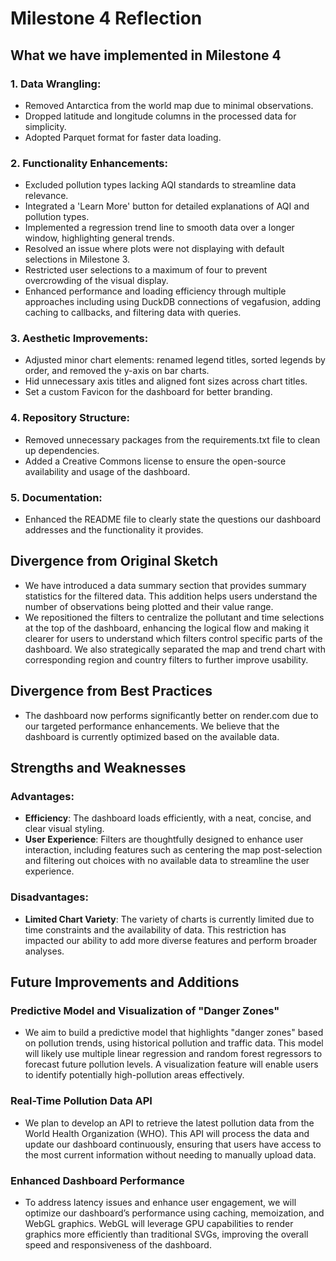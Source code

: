 # Milestone 4 Reflection

## What we have implemented in Milestone 4

### 1. Data Wrangling:
- Removed Antarctica from the world map due to minimal observations.
- Dropped latitude and longitude columns in the processed data for simplicity.
- Adopted Parquet format for faster data loading.

### 2. Functionality Enhancements:
- Excluded pollution types lacking AQI standards to streamline data relevance.
- Integrated a 'Learn More' button for detailed explanations of AQI and pollution types.
- Implemented a regression trend line to smooth data over a longer window, highlighting general trends.
- Resolved an issue where plots were not displaying with default selections in Milestone 3.
- Restricted user selections to a maximum of four to prevent overcrowding of the visual display.
- Enhanced performance and loading efficiency through multiple approaches including using DuckDB connections of vegafusion, adding caching to callbacks, and filtering data with queries.

### 3. Aesthetic Improvements:
- Adjusted minor chart elements: renamed legend titles, sorted legends by order, and removed the y-axis on bar charts.
- Hid unnecessary axis titles and aligned font sizes across chart titles.
- Set a custom Favicon for the dashboard for better branding.

### 4. Repository Structure:
- Removed unnecessary packages from the requirements.txt file to clean up dependencies.
- Added a Creative Commons license to ensure the open-source availability and usage of the dashboard.

### 5. Documentation:
- Enhanced the README file to clearly state the questions our dashboard addresses and the functionality it provides.

## Divergence from Original Sketch

- We have introduced a data summary section that provides summary statistics for the filtered data. This addition helps users understand the number of observations being plotted and their value range.
- We repositioned the filters to centralize the pollutant and time selections at the top of the dashboard, enhancing the logical flow and making it clearer for users to understand which filters control specific parts of the dashboard. We also strategically separated the map and trend chart with corresponding region and country filters to further improve usability.

## Divergence from Best Practices

- The dashboard now performs significantly better on render.com due to our targeted performance enhancements. We believe that the dashboard is currently optimized based on the available data.

## Strengths and Weaknesses

### Advantages:
- **Efficiency**: The dashboard loads efficiently, with a neat, concise, and clear visual styling.
- **User Experience**: Filters are thoughtfully designed to enhance user interaction, including features such as centering the map post-selection and filtering out choices with no available data to streamline the user experience.

### Disadvantages:
- **Limited Chart Variety**: The variety of charts is currently limited due to time constraints and the availability of data. This restriction has impacted our ability to add more diverse features and perform broader analyses.

## Future Improvements and Additions

### Predictive Model and Visualization of "Danger Zones"
- We aim to build a predictive model that highlights "danger zones" based on pollution trends, using historical pollution and traffic data. This model will likely use multiple linear regression and random forest regressors to forecast future pollution levels. A visualization feature will enable users to identify potentially high-pollution areas effectively.

### Real-Time Pollution Data API
- We plan to develop an API to retrieve the latest pollution data from the World Health Organization (WHO). This API will process the data and update our dashboard continuously, ensuring that users have access to the most current information without needing to manually upload data.

### Enhanced Dashboard Performance
- To address latency issues and enhance user engagement, we will optimize our dashboard’s performance using caching, memoization, and WebGL graphics. WebGL will leverage GPU capabilities to render graphics more efficiently than traditional SVGs, improving the overall speed and responsiveness of the dashboard.



